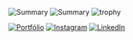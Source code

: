 ![Summary](https://github-profile-summary-cards.vercel.app/api/cards/repos-per-language?username=luas10c&theme=github_dark)
![Summary](https://github-profile-summary-cards.vercel.app/api/cards/most-commit-language?username=luas10c&theme=github_dark)
![trophy](https://github-profile-trophy.vercel.app/?username=ryo-ma&theme=darkhub&column=6&margin-w=6&margin-h=6&no-bg=true&no-frame=true)

[![Portfólio](https://img.shields.io/badge/website-000000?style=for-the-badge&logo=About.me&logoColor=white)](https://liperds.github.io/)
[![Instagram](https://img.shields.io/badge/Instagram-E4405F?style=for-the-badge&logo=instagram&logoColor=white)](https://www.instagram.com/feliperodriguesdemelo)
[![LinkedIn](	https://img.shields.io/badge/LinkedIn-0077B5?style=for-the-badge&logo=linkedin&logoColor=white)](https://www.linkedin.com/in/liperds/)
